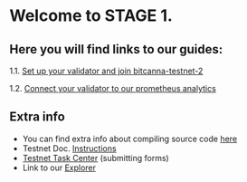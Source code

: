 # Welcome to STAGE 1.

## Here you will find links to our guides:

1.1. [Set up your validator and join bitcanna-testnet-2](https://github.com/BitCannaGlobal/testnet-bcna-cosmos/blob/main/instructions/stage1/task1.1.md)

1.2. [Connect your validator to our prometheus analytics](https://github.com/BitCannaGlobal/testnet-bcna-cosmos/blob/main/instructions/stage1/task1.2.md)



## Extra info
* You can find extra info about compiling source code [here](https://github.com/BitCannaGlobal/testnet-bcna-cosmos)
* Testnet Doc. [Instructions](https://testnet.bitcanna.io/testnet/phase-1-invitational-testnet)
* [Testnet Task Center](https://) (submitting forms)
* Link to our [Explorer](https://https://testnet-explorer.bitcanna.io/)
